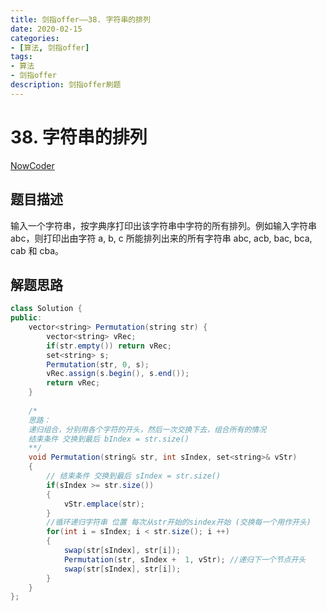 ```yaml
---
title: 剑指offer——38. 字符串的排列
date: 2020-02-15  
categories:
- [算法, 剑指offer]
tags:
- 算法
- 剑指offer
description: 剑指offer刷题
---
```


# 38. 字符串的排列

[NowCoder](https://www.nowcoder.com/practice/fe6b651b66ae47d7acce78ffdd9a96c7?tpId=13&tqId=11180&tPage=1&rp=1&ru=/ta/coding-interviews&qru=/ta/coding-interviews/question-ranking&from=cyc_github)

## 题目描述

输入一个字符串，按字典序打印出该字符串中字符的所有排列。例如输入字符串 abc，则打印出由字符 a, b, c 所能排列出来的所有字符串 abc, acb, bac, bca, cab 和 cba。

## 解题思路

```java
class Solution {
public:
    vector<string> Permutation(string str) {
        vector<string> vRec;
        if(str.empty()) return vRec;
        set<string> s;
        Permutation(str, 0, s);
        vRec.assign(s.begin(), s.end());
        return vRec;
    }
     
    /*
    思路：
    递归组合，分别用各个字符的开头，然后一次交换下去，组合所有的情况
    结束条件 交换到最后 bIndex = str.size()
    **/
    void Permutation(string& str, int sIndex, set<string>& vStr)
    {
        // 结束条件 交换到最后 sIndex = str.size()
        if(sIndex >= str.size())
        {
            vStr.emplace(str);
        }
        //循环递归字符串 位置 每次从str开始的sindex开始 (交换每一个用作开头)
        for(int i = sIndex; i < str.size(); i ++)
        {
            swap(str[sIndex], str[i]);
            Permutation(str, sIndex +  1, vStr); //递归下一个节点开头
            swap(str[sIndex], str[i]);
        }
    }
};
```






